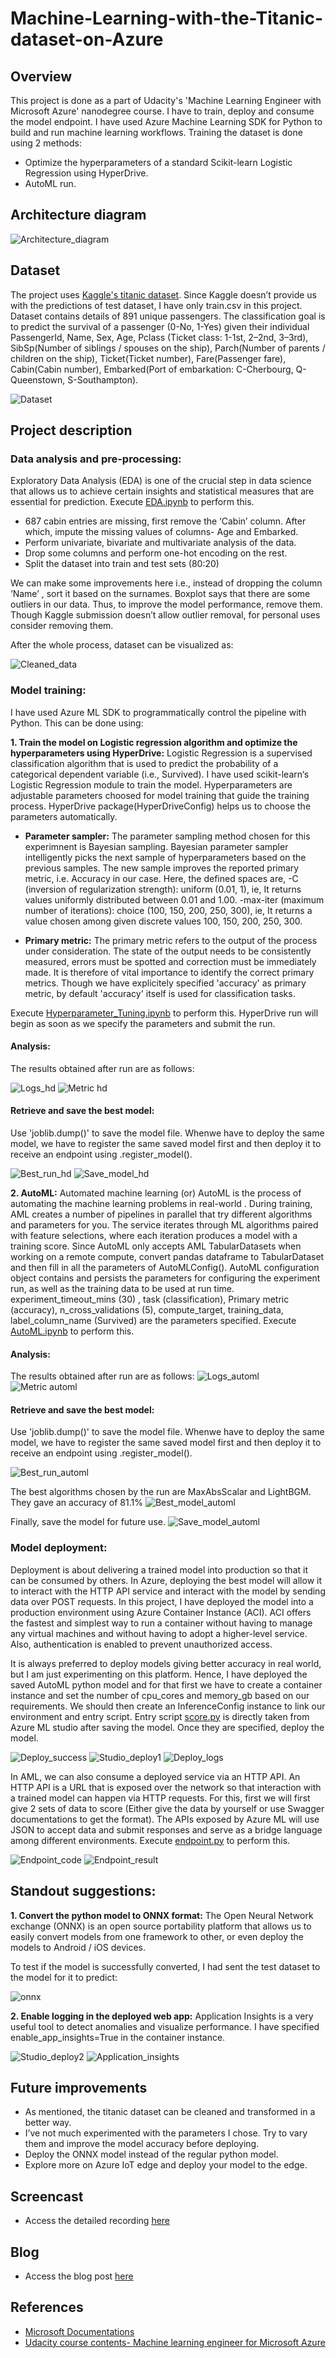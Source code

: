 # Machine-Learning-with-the-Titanic-dataset-on-Azure
## Overview
This project is done as a part of Udacity's 'Machine Learning Engineer with Microsoft Azure' nanodegree course. I have to train, deploy and consume the model endpoint. I have used Azure Machine Learning SDK for Python to build and run machine learning workflows. Training the dataset is done using 2 methods: 
- Optimize the hyperparameters of a standard Scikit-learn Logistic Regression using HyperDrive. 
- AutoML run. 

## Architecture diagram
![Architecture_diagram](Images/Architecture_diagram.png)

## Dataset
The project uses [Kaggle's titanic dataset](https://www.kaggle.com/c/titanic/data). 
Since Kaggle doesn’t provide us with the predictions of test dataset, I have only train.csv in this project. Dataset contains details of 891 unique passengers. The classification goal is to predict the survival of a passenger (0-No, 1-Yes) given their individual PassengerId, Name, Sex, Age, Pclass (Ticket class: 1-1st, 2–2nd, 3–3rd), SibSp(Number of siblings / spouses on the ship), Parch(Number of parents / children on the ship), Ticket(Ticket number), Fare(Passenger fare), Cabin(Cabin number), Embarked(Port of embarkation: C-Cherbourg, Q-Queenstown, S-Southampton).

![Dataset](Images/Dataset.png)

## Project description
### Data analysis and pre-processing:
Exploratory Data Analysis (EDA) is one of the crucial step in data science that allows us to achieve certain insights and statistical measures that are essential for prediction. Execute [EDA.ipynb](Files/EDA.ipynb) to perform this. 
- 687 cabin entries are missing, first remove the ‘Cabin’ column. After which, impute the missing values of columns- Age and Embarked.
- Perform univariate, bivariate and multivariate analysis of the data.
- Drop some columns and perform one-hot encoding on the rest. 
- Split the dataset into train and test sets (80:20)

We can make some improvements here i.e., instead of dropping the column ‘Name’ , sort it based on the surnames. Boxplot says that there are some outliers in our data. Thus, to improve the model performance, remove them. Though Kaggle submission doesn’t allow outlier removal, for personal uses consider removing them. 

After the whole process, dataset can be visualized as:

![Cleaned_data](Images/Cleaned_data.png)

###  Model training:
I have used Azure ML SDK to programmatically control the pipeline with Python. This can be done using:

**1.  Train the model on Logistic regression algorithm and optimize the hyperparameters using HyperDrive:** Logistic Regression is a supervised classification algorithm that is used to predict the probability of a categorical dependent variable (i.e., Survived). I have used scikit-learn‘s Logistic Regression module to train the model. Hyperparameters are adjustable parameters choosed for model training that guide the training process. HyperDrive package(HyperDriveConfig) helps us to choose the parameters automatically. 

- **Parameter sampler:** The parameter sampling method chosen for this experimnent is Bayesian sampling. Bayesian parameter sampler intelligently picks the next sample of hyperparameters based on the previous samples. The new sample improves the reported primary metric, i.e. Accuracy in our case. Here, the defined spaces are, -C (inversion of regularization strength): uniform (0.01, 1), ie, It returns values uniformly distributed between 0.01 and 1.00. -max-iter (maximum number of iterations): choice (100, 150, 200, 250, 300), ie, It returns a value chosen among given discrete values 100, 150, 200, 250, 300.

- **Primary metric:** The primary metric refers to the output of the process under consideration. The state of the output needs to be consistently measured, errors must be spotted and correction must be immediately made. It is therefore of vital importance to identify the correct primary metrics. Though we have explicitely specified 'accuracy' as primary metric, by default 'accuracy' itself is used for classification tasks.

Execute [Hyperparameter_Tuning.ipynb](Files/Hyperparameter_Tuning.ipynb) to perform this. HyperDrive run will begin as soon as we specify the parameters and submit the run.

#### Analysis:
The results obtained after run are as follows:

![Logs_hd](Images/Logs_hd.png)
![Metric hd](Images/Metric_hd.png)

#### Retrieve and save the best model:
Use 'joblib.dump()' to save the model file. Whenwe have to deploy the same model, we have to register the same saved model first and then deploy it to receive an endpoint using .register_model().

![Best_run_hd](Images/Best_run_hd.png)
![Save_model_hd](Images/Save_model_hd.png)

**2. AutoML:** Automated machine learning (or) AutoML is the process of automating the machine learning problems in real-world . During training, AML creates a number of pipelines in parallel that try different algorithms and parameters for you. The service iterates through ML algorithms paired with feature selections, where each iteration produces a model with a training score. Since AutoML only accepts AML TabularDatasets when working on a remote compute, convert pandas dataframe to TabularDataset and then fill in all the parameters of AutoMLConfig(). AutoML configuration object contains and persists the parameters for configuring the experiment run, as well as the training data to be used at run time. experiment_timeout_mins (30) , task (classification), Primary metric (accuracy), n_cross_validations (5), compute_target, training_data, label_column_name (Survived) are the parameters specified. Execute [AutoML.ipynb](Files/AutoML.ipynb) to perform this.

#### Analysis:
The results obtained after run are as follows:
![Logs_automl](Images/Logs_automl.png)
![Metric automl](Images/Metric_automl.png)

#### Retrieve and save the best model:
Use 'joblib.dump()' to save the model file. Whenwe have to deploy the same model, we have to register the same saved model first and then deploy it to receive an endpoint using .register_model().

![Best_run_automl](Images/Best_run_automl.png)

The best algorithms chosen by the run are MaxAbsScalar and LightBGM. They gave an accuracy of 81.1%
![Best_model_automl](Images/Best_model_automl.png)

Finally, save the model for future use. 
![Save_model_automl](Images/Save_model_automl.png)

### Model deployment:
Deployment is about delivering a trained model into production so that it can be consumed by others. In Azure, deploying the best model will allow it to interact with the HTTP API service and interact with the model by sending data over POST requests. In this project, I have deployed the model into a production environment using Azure Container Instance (ACI). ACI offers the fastest and simplest way to run a container without having to manage any virtual machines and without having to adopt a higher-level service. Also, authentication is enabled to prevent unauthorized access.

It is always preferred to deploy models giving better accuracy in real world, but I am just experimenting on this platform. Hence, I have deployed the saved AutoML python model and for that first we have to create a container instance and set the number of cpu_cores and memory_gb based on our requirements. We should then create an InferenceConfig instance to link our environment and entry script. Entry script [score.py]() is directly taken from Azure ML studio after saving the model. Once they are specified, deploy the model. 

![Deploy_success](Images/Deploy_success.png)
![Studio_deploy1](Images/Studio_deploy1.png)
![Deploy_logs](Images/Deploy_logs.png)

In AML, we can also consume a deployed service via an HTTP API. An HTTP API is a URL that is exposed over the network so that interaction with a trained model can happen via HTTP requests. For this, first we will first give 2 sets of data to score (Either give the data by yourself or use Swagger documentations to get the format). The APIs exposed by Azure ML will use JSON to accept data and submit responses and serve as a bridge language among different environments. Execute [endpoint.py](Files/endpoint.py) to perform this.

![Endpoint_code](Images/Endpoint_code.png)
![Endpoint_result](Images/Endpoint_result.png)

## Standout suggestions: 
**1. Convert the python model to ONNX format:** The Open Neural Network exchange (ONNX) is an open source portability platform that allows us to easily convert models from one framework to other, or even deploy the models to Android / iOS devices.

To test if the model is successfully converted, I had sent the test dataset to the model for it to predict:

![onnx](Images/onnx.png)

**2. Enable logging in the deployed web app:** Application Insights is a very useful tool to detect anomalies and visualize performance. I have specified enable_app_insights=True in the container instance. 

![Studio_deploy2](Images/Studio_deploy2.png)
![Application_insights](Images/Application_insights.png)

## Future improvements
- As mentioned, the titanic dataset can be cleaned and transformed in a better way.
- I’ve not much experimented with the parameters I chose. Try to vary them and improve the model accuracy before deploying.
- Deploy the ONNX model instead of the regular python model.
- Explore more on Azure IoT edge and deploy your model to the edge.

## Screencast
- Access the detailed recording [here](https://drive.google.com/file/d/1Rk0RDdDzcnGk56rUKuPeuEfNJ_WDdY2t/view?usp=sharing)

## Blog
- Access the blog post [here](https://parvatijay2901.medium.com/machine-learning-with-titanic-dataset-on-azure-117dc9073976)

## References
- [Microsoft Documentations](https://docs.microsoft.com/en-us/documentation/)
- [Udacity course contents- Machine learning engineer for Microsoft Azure](https://www.udacity.com/course/machine-learning-engineer-for-microsoft-azure-nanodegree--nd00333)

